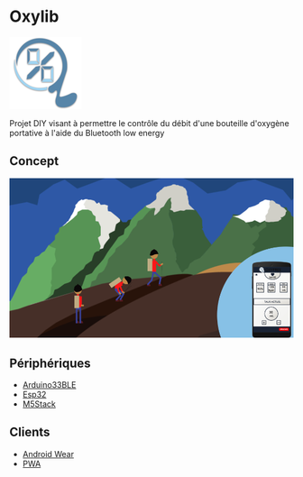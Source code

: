 # Oxylib

![logo](docs/img/logo.png)

Projet DIY visant à permettre le contrôle du débit d'une bouteille d'oxygène portative à l'aide du Bluetooth low energy


## Concept

![hiking](docs/img/hiking.png)

## Périphériques

- [Arduino33BLE]()
- [Esp32]()
- [M5Stack]()

## Clients

- [Android Wear]()
- [PWA]()
